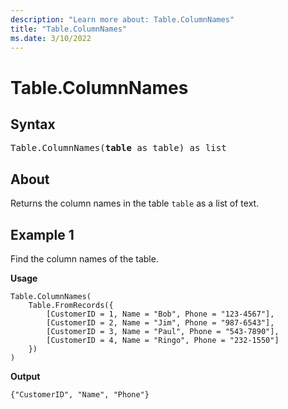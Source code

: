 ```yaml
---
description: "Learn more about: Table.ColumnNames"
title: "Table.ColumnNames"
ms.date: 3/10/2022
---
```

# Table.ColumnNames

## Syntax

<pre>
Table.ColumnNames(<b>table</b> as table) as list
</pre>
  
## About

Returns the column names in the table `table` as a list of text.

## Example 1

Find the column names of the table.

**Usage**

```powerquery-m
Table.ColumnNames(
    Table.FromRecords({
        [CustomerID = 1, Name = "Bob", Phone = "123-4567"],
        [CustomerID = 2, Name = "Jim", Phone = "987-6543"],
        [CustomerID = 3, Name = "Paul", Phone = "543-7890"],
        [CustomerID = 4, Name = "Ringo", Phone = "232-1550"]
    })
)
```

**Output**

`{"CustomerID", "Name", "Phone"}`
